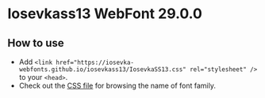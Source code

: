 # Iosevkass13 WebFont 29.0.0

## How to use

- Add `<link href="https://iosevka-webfonts.github.io/iosevkass13/IosevkaSS13.css" rel="stylesheet" />` to your `<head>`.
- Check out the [CSS file](./IosevkaSS13.css) for browsing the name of font family.
